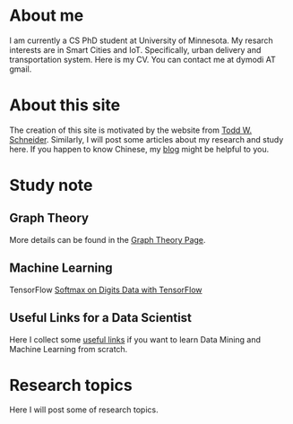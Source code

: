 # About me
I am currently a CS PhD student at University of Minnesota.
My resarch interests are in Smart Cities and IoT. Specifically, urban delivery and transportation system.
Here is my CV. You can contact me at dymodi AT gmail.

# About this site
The creation of this site is motivated by the website from [Todd W. Schneider](http://toddwschneider.com/). Similarly, I will post some articles about my research and study here. If you happen to know Chinese, my [blog](http://blog.csdn.net/dymodi) might be helpful to you.

# Study note
## Graph Theory
More details can be found in the [Graph Theory Page](graphTheory). 

## Machine Learning
TensorFlow
[Softmax on Digits Data with TensorFlow](softmaxDigitsTF)

## Useful Links for a Data Scientist
Here I collect some [useful links](usefulLinks) if you want to learn Data Mining and Machine Learning from scratch.

# Research topics
Here I will post some of research topics.